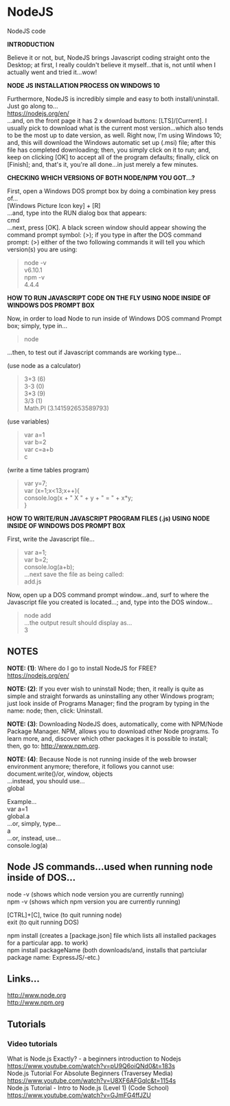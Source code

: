 # NodeJS
NodeJS code

**INTRODUCTION**    

Believe it or not, but, NodeJS brings Javascript coding straight onto the Desktop; at first, I really couldn't believe it myself...that is, not until when I actually went and tried it...wow!  

**NODE JS INSTALLATION PROCESS ON WINDOWS 10**    

Furthermore, NodeJS is incredibly simple and easy to both install/uninstall. Just go along to...  
https://nodejs.org/en/    
...and, on the front page it has 2 x download buttons: [LTS]/[Current]. I usually pick to download what is the current most version...which also tends to be the most up to date version, as well. Right now, I'm using Windows 10; and, this will download the Windows automatic set up (.msi) file; after this file has completed downloading; then, you simply click on it to run; and, keep on clicking [OK] to accept all of the program defaults; finally, click on [Finish]; and, that's it, you're all done...in just merely a few minutes.   

**CHECKING WHICH VERSIONS OF BOTH NODE/NPM YOU GOT...?**  

First, open a Windows DOS prompt box by doing a combination key press of...  
[Windows Picture Icon key] + [R]  
...and, type into the RUN dialog box that appears:    
cmd  
...next, press [OK]. A black screen window should appear showing the command prompt symbol: (>); if you type in after the DOS command prompt: (>) either of the two following commands it will tell you which version(s) you are using:  

> node -v  
v6.10.1  
> npm -v   
4.4.4  

**HOW TO RUN JAVASCRIPT CODE ON THE FLY USING NODE INSIDE OF WINDOWS DOS PROMPT BOX**  

Now, in order to load Node to run inside of Windows DOS command Prompt box; simply, type in...

> node

...then, to test out if Javascript commands are working type...

(use node as a calculator)  
> 3+3 (6)       
> 3-3 (0)   
> 3*3 (9)    
> 3/3 (1)     
> Math.PI (3.141592653589793)    

(use variables)  
> var a=1  
> var b=2  
> var c=a+b    
> c  

(write a time tables program)  
> var y=7;  
> var (x=1;x<13;x++){  
>  console.log(x + " X " + y + " = " + x*y;  
> }  

**HOW TO WRITE/RUN JAVASCRIPT PROGRAM FILES (.js) USING NODE INSIDE OF WINDOWS DOS PROMPT BOX**  

First, write the Javascript file...  

> var a=1;  
> var b=2;  
> console.log(a+b);  
...next save the file as being called:   
add.js  

Now, open up a DOS command prompt window...and, surf to where the Javascript file you created is located...; and, type into the DOS window...  
> node add  
...the output result should display as...  
3

## NOTES

**NOTE: (1)**: Where do I go to install NodeJS for FREE?  
https://nodejs.org/en/  

**NOTE: (2)**: If you ever wish to uninstall Node; then, it really is quite as simple and straight forwards as uninstalling any other Windows program; just look inside of Programs Manager; find the program by  typing in the name: node; then, click: Uninstall.

**NOTE: (3)**: Downloading NodeJS does, automatically, come with NPM/Node Package Manager. NPM, allows you to download other Node programs. To learn more, and, discover which other packages it is possible to install; then, go to: http://www.npm.org.

**NOTE: (4)**: Because Node is not running inside of the web browser environment anymore; therefore, it follows you cannot use: 
document.write()/or, window, objects  
...instead, you should use...  
global  

Example...  
var a=1  
global.a  
...or, simply, type...  
a  
...or, instead, use...  
console.log(a)  

## Node JS commands...used when running node inside of DOS...  

node -v   (shows which node version you are currently running)  
npm -v    (shows which npm version you are currently running)  

[CTRL]+[C], twice (to quit running node)      
exit              (to quit running DOS)    

npm install (creates a [package.json] file which lists all installed packages for a particular app. to work)  
npm install packageName  (both downloads/and, installs that partciular package name: ExpressJS/-etc.)  

## Links...

http://www.node.org  
http://www.npm.org  

## Tutorials

### Video tutorials

What is Node.js Exactly? - a beginners introduction to Nodejs  
https://www.youtube.com/watch?v=pU9Q6oiQNd0&t=183s  
Node.js Tutorial For Absolute Beginners (Traversey Media)  
https://www.youtube.com/watch?v=U8XF6AFGqlc&t=1154s   
Node.js Tutorial - Intro to Node.js (Level 1) (Code School)  
https://www.youtube.com/watch?v=GJmFG4ffJZU  



